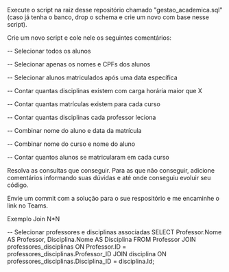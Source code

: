 Execute o script na raiz desse repositório chamado "gestao_academica.sql" (caso já tenha o banco, drop o schema e crie um novo com base nesse script).

Crie um novo script e cole nele os seguintes comentários:

-- Selecionar todos os alunos

-- Selecionar apenas os nomes e CPFs dos alunos

-- Selecionar alunos matriculados após uma data específica

-- Contar quantas disciplinas existem com carga horária maior que X

-- Contar quantas matrículas existem para cada curso

-- Contar quantas disciplinas cada professor leciona

-- Combinar nome do aluno e data da matrícula

-- Combinar nome do curso e nome do aluno

-- Contar quantos alunos se matricularam em cada curso

Resolva as consultas que conseguir. Para as que não conseguir, adicione comentários informando suas dúvidas e até onde conseguiu evoluir seu código.

Envie um commit com a solução para o sue respositório e me encaminhe o link no Teams.

Exemplo Join N*N

-- Selecionar professores e disciplinas associadas
SELECT Professor.Nome AS Professor, Disciplina.Nome AS Disciplina
FROM Professor
JOIN professores_disciplinas 
ON Professor.ID = professores_disciplinas.Professor_ID
JOIN disciplina 
ON professores_disciplinas.Disciplina_ID = disciplina.Id;